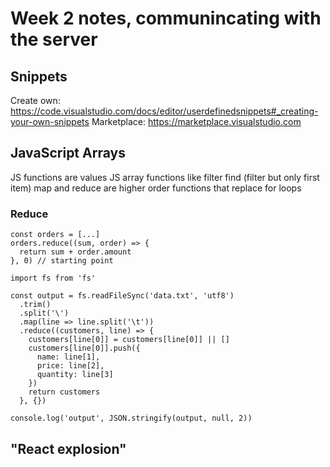# Week 2 notes, communincating with the server

## Snippets
Create own: https://code.visualstudio.com/docs/editor/userdefinedsnippets#_creating-your-own-snippets 
Marketplace: https://marketplace.visualstudio.com

## JavaScript Arrays
JS functions are values
JS array functions like filter find (filter but only first item) map and reduce are higher order functions that replace for loops

### Reduce 
```
const orders = [...]
orders.reduce((sum, order) => {
  return sum + order.amount
}, 0) // starting point

import fs from 'fs'

const output = fs.readFileSync('data.txt', 'utf8')
  .trim()
  .split('\')
  .map(line => line.split('\t'))
  .reduce((customers, line) => {
    customers[line[0]] = customers[line[0]] || []
    customers[line[0]].push({
      name: line[1],
      price: line[2],
      quantity: line[3]
    })
    return customers
  }, {})

console.log('output', JSON.stringify(output, null, 2))
```

## "React explosion"
